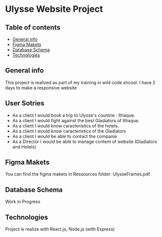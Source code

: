 # Ulysse Website Project

## Table of contents

- [General info](#General-info)
- [Figma Makets](#Figma-makets)
- [Database Schema](#Database-Schema)
- [Technologies](#Technologies)

## General info

This project is realized as part of my training in wild code shcool. I have 2 days to make a responsive website

## User Sotries

- As a client I would book a trip to Ulysse's countrie : Ithaque.
- As a client I would fight against the best Gladiators of Ithaque.
- As a client I would know caracteristics of the hotels.
- As a client I would know caracteristics of the Gladiators
- As a client I would be able to contact the companie
- As a Director I would be able to manage content of website (Gladiators and Hotels)

## Figma Makets

You can find the figma makets in Ressources folder: UlysseFrames.pdf

## Database Schema

Work in Progress

## Technologies

Project is realize with React.js, Node.js (with Express)
